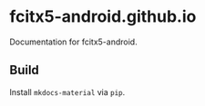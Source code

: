 # fcitx5-android.github.io

Documentation for fcitx5-android.

## Build

Install `mkdocs-material` via `pip`.
